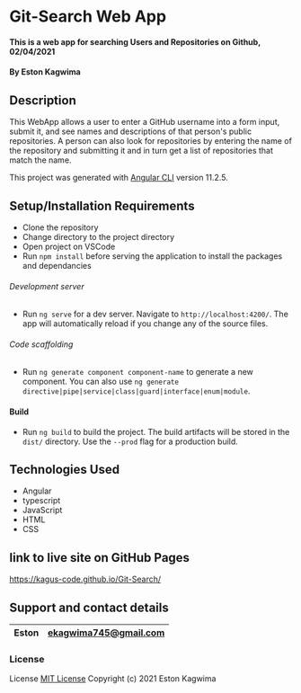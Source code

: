 # Git-Search Web App

#### This is a web app for searching Users and Repositories on Github, 02/04/2021

#### By **Eston Kagwima**

## Description

This WebApp allows a user to enter a GitHub username into a form input, submit it, and see names and descriptions of that person's public repositories.
A person can also look for repositories by entering the name of the repository and submitting it and in turn get a list of repositories that match the name.

This project was generated with [Angular CLI](https://github.com/angular/angular-cli) version 11.2.5.

## Setup/Installation Requirements

- Clone the repository
- Change directory to the project directory
- Open project on VSCode
- Run `npm install` before serving the application to install the packages and dependancies

###### Development server

- Run `ng serve` for a dev server. Navigate to `http://localhost:4200/`. The app will automatically reload if you change any of the source files.

###### Code scaffolding

- Run `ng generate component component-name` to generate a new component. You can also use `ng generate directive|pipe|service|class|guard|interface|enum|module`.

#### Build

- Run `ng build` to build the project. The build artifacts will be stored in the `dist/` directory. Use the `--prod` flag for a production build.

## Technologies Used

- Angular
- typescript
- JavaScript
- HTML
- CSS

## link to live site on GitHub Pages

https://kagus-code.github.io/Git-Search/

## Support and contact details

| Eston | ekagwima745@gmail.com |
| ----- | --------------------- |

### License

License
[MIT License](https://choosealicense.com/licenses/mit/)
Copyright (c) 2021 Eston Kagwima
